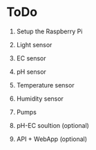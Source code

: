 # ToDo

1. Setup the Raspberry Pi

2. Light sensor

3. EC sensor

4. pH sensor

5. Temperature sensor

6. Humidity sensor

7. Pumps

8. pH-EC soultion (optional)

9. API + WebApp (optional)